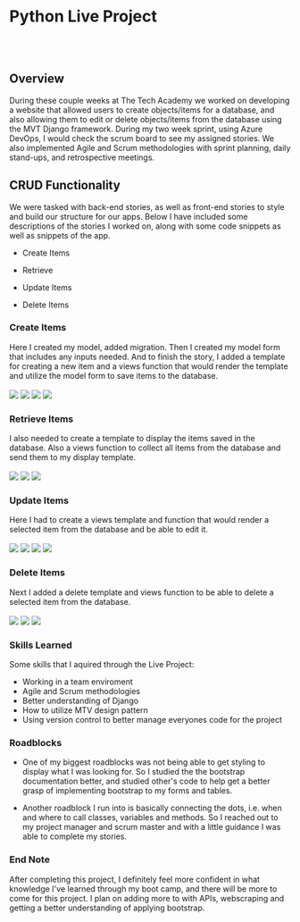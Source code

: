 # Python Live Project
<br>
<br>

## Overview

During these couple weeks at The Tech Academy we worked on developing a website that allowed users to create objects/items for a database, and also allowing them to edit or delete objects/items from the database using the MVT Django framework. During my two week sprint, using Azure DevOps, I would check the scrum board to see my assigned stories. We also implemented Agile and Scrum methodologies with sprint planning, daily stand-ups, and retrospective meetings.

## CRUD Functionality

We were tasked with back-end stories, as well as front-end stories to style and build our structure for our apps. Below I have included some descriptions of the stories I worked on, along with some code snippets as well as snippets of the app.

* Create Items

* Retrieve

* Update Items

* Delete Items


### Create Items
Here I created my model, added migration. Then I created my model form that includes any inputs needed. And to finish the story, I added a template for creating a new item and a views function that would render the template and utilize the model form to save items to the database.
<br>
<br>
![](snippets/model.png)
![](snippets/create_template.png)
![](snippets/views_create.png)
![](snippets/createform.png)


### Retrieve Items
I also needed to create a template to display the items saved in the database. Also a views function to collect all items from the database and send them to my display template.
<br>
<br>
![](snippets/display_template.png)
![](snippets/views_display.png)
![](snippets/displaydb.png)

### Update Items
Here I had to create a views template and function that would render a selected item from the database and be able to edit it.
<br>
<br>
![](snippets/edit_template.png)
![](snippets/view_edit.png)
![](snippets/edit1.png)
![](snippets/details1.png)

### Delete Items
Next I added a delete template and views function to be able to delete a selected item from the database.
<br>
<br>
![](snippets/delete_template.png)
![](snippets/view_delete.png)
![](snippets/delete1.png)


### Skills Learned
Some skills that I aquired through the Live Project:

* Working in a team enviroment
* Agile and Scrum methodologies
* Better understanding of Django
* How to utilize MTV design pattern
* Using version control to better manage everyones code for the project


### Roadblocks
* One of my biggest roadblocks was not being able to get styling to display what I was looking for. So I studied the the bootstrap documentation better, and studied other's code to help get a better grasp of implementing bootstrap to my forms and tables.

* Another roadblock I run into is basically connecting the dots, i.e. when and where to call classes, variables and methods. So I reached out to my project manager and scrum master and with a little guidance I was able to complete my stories.

### End Note
After completing this project, I definitely feel more confident in what knowledge I've learned through my boot camp, and there will be more to come for this project. I plan on adding more to with APIs, webscraping and getting a better understanding of applying bootstrap.
